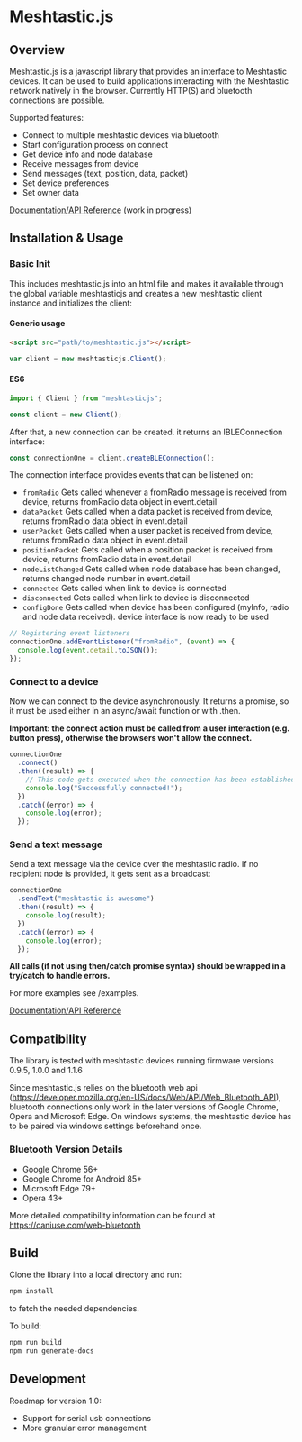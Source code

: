 # Meshtastic.js

## Overview

Meshtastic.js is a javascript library that provides an interface to Meshtastic devices. It can be used to build applications interacting with the Meshtastic network natively in the browser. Currently HTTP(S) and bluetooth connections are possible.

Supported features:

- Connect to multiple meshtastic devices via bluetooth
- Start configuration process on connect
- Get device info and node database
- Receive messages from device
- Send messages (text, position, data, packet)
- Set device preferences
- Set owner data

[Documentation/API Reference](https://meshtastic.github.io/meshtastic.js) (work in progress)

## Installation & Usage

### Basic Init

This includes meshtastic.js into an html file and makes it available through the global variable meshtasticjs and creates a new meshtastic client instance and initializes the client:

#### Generic usage

```html
<script src="path/to/meshtastic.js"></script>
```

```javascript
var client = new meshtasticjs.Client();
```

#### ES6

```typescript
import { Client } from "meshtasticjs";

const client = new Client();
```

After that, a new connection can be created. it returns an IBLEConnection interface:

```javascript
const connectionOne = client.createBLEConnection();
```

The connection interface provides events that can be listened on:

- `fromRadio` Gets called whenever a fromRadio message is received from device, returns fromRadio data object in event.detail
- `dataPacket` Gets called when a data packet is received from device, returns fromRadio data object in event.detail
- `userPacket` Gets called when a user packet is received from device, returns fromRadio data object in event.detail
- `positionPacket` Gets called when a position packet is received from device, returns fromRadio data in event.detail
- `nodeListChanged` Gets called when node database has been changed, returns changed node number in event.detail
- `connected` Gets called when link to device is connected
- `disconnected` Gets called when link to device is disconnected
- `configDone` Gets called when device has been configured (myInfo, radio and node data received). device interface is now ready to be used

```typescript
// Registering event listeners
connectionOne.addEventListener("fromRadio", (event) => {
  console.log(event.detail.toJSON());
});
```

### Connect to a device

Now we can connect to the device asynchronously. It returns a promise, so it must be used either in an async/await function or with .then.

**Important: the connect action must be called from a user interaction (e.g. button press), otherwise the browsers won't allow the connect.**

```typescript
connectionOne
  .connect()
  .then((result) => {
    // This code gets executed when the connection has been established
    console.log("Successfully connected!");
  })
  .catch((error) => {
    console.log(error);
  });
```

### Send a text message

Send a text message via the device over the meshtastic radio. If no recipient node is provided, it gets sent as a broadcast:

```typescript
connectionOne
  .sendText("meshtastic is awesome")
  .then((result) => {
    console.log(result);
  })
  .catch((error) => {
    console.log(error);
  });
```

**All calls (if not using then/catch promise syntax) should be wrapped in a try/catch to handle errors.**

For more examples see /examples.

[Documentation/API Reference](https://meshtastic.github.io/meshtastic.js)

## Compatibility

The library is tested with meshtastic devices running firmware versions 0.9.5, 1.0.0 and 1.1.6

Since meshtastic.js relies on the bluetooth web api (https://developer.mozilla.org/en-US/docs/Web/API/Web_Bluetooth_API), bluetooth connections only work in the later versions of Google Chrome, Opera and Microsoft Edge. On windows systems, the meshtastic device has to be paired via windows settings beforehand once.

### Bluetooth Version Details

- Google Chrome 56+
- Google Chrome for Android 85+
- Microsoft Edge 79+
- Opera 43+

More detailed compatibility information can be found at https://caniuse.com/web-bluetooth

## Build

Clone the library into a local directory and run:

```bash
npm install
```

to fetch the needed dependencies.

To build:

```bash
npm run build
npm run generate-docs
```

## Development

Roadmap for version 1.0:

- Support for serial usb connections
- More granular error management
